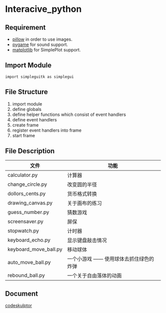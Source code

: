 # Interacive_python

## Requirement
* [pillow](https://github.com/python-pillow/Pillow "pillow") in order to use images.
* [pygame](http://www.pygame.org/hifi.html "pygame") for sound support.
* [matplotlib](http://matplotlib.org/ "matplotlib") for SimplePlot support.

## Import Module
```
import simpleguitk as simplegui
```

## File Structure
1. import module
2. define globals
3. define helper functions which consist of event handlers
4. define event handlers
5. create frame
6. register event handlers into frame
7. start frame

## File Description
文件 | 功能
--- | ---
calculator.py | 计算器
change_circle.py | 改变圆的半径
dollors_cents.py | 货币格式转换
drawing_canvas.py | 关于画布的练习
guess_number.py | 猜数游戏
screensaver.py | 屏保
stopwatch.py | 计时器
keyboard_echo.py | 显示键盘敲击情况
keyboard_move_ball.py | 移动球体
auto_move_ball.py | 一个小游戏 —— 使用球体去抓住绿色的炸弹
rebound_ball.py | 一个关于自由落体的动画

## Document
[codeskulptor](http://www.cs.rice.edu/~greiner/codeskulptor_test/docs.html#tabs-Python "codeskulptor")
